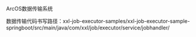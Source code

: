 ArcOS数据传输系统

数据传输代码书写路径：xxl-job-executor-samples/xxl-job-executor-sample-springboot/src/main/java/com/xxl/job/executor/service/jobhandler/